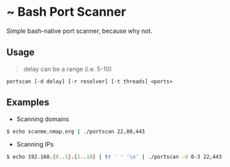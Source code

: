 # ~ Bash Port Scanner
Simple bash-native port scanner, because why not.
## Usage
> delay can be a range (i.e. 5-10)

`portscan [-d delay] [-r resolver] [-t threads] <ports>`
## Examples
- Scanning domains
```bash
$ echo scanme.nmap.org | ./portscan 22,80,443
```
- Scanning IPs
```bash
$ echo 192.168.{0..1}.{1..10} | tr ' ' '\n' | ./portscan -d 0-3 22,443-445,80
```
